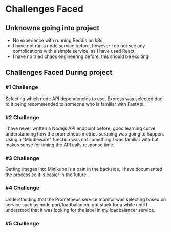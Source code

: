 # Challenges Faced

## Unknowns going into project
- No experience with running Reddis on k8s
- I have not run a node service before, however I do not see any complications with a simple service, as I have used React.
- I have no tried chaos engineering before, this should be exciting!

## Challenges Faced During project
### #1 Challenge
Selecting which node API dependencies to use, Express was selected due to it being recommended to someone
who is familiar with FastApi.

### #2 Challenge
I have never written a Nodejs API endpoint before, good learning curve understanding how the prometheus metrics
scraping was going to happen. Using a "Middleware" function was not something I was familiar with but makes sense
for timing the API calls response time.

### #3 Challenge
Getting images into Minikube is a pain in the backside, I have documented the process so it is easier in the future.

### #4 Challenge
Understanding that the Prometheus service monitor was selecting based on service such as node port/loadbalancer,
got stuck for a while until I understood that it was looking for the label in my loadbalancer service.

### #5 Challenge